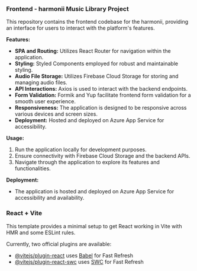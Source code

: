 ### Frontend - harmonii Music Library Project

This repository contains the frontend codebase for the harmonii, providing an interface for users to interact with the platform's features.

**Features:**
- **SPA and Routing:** Utilizes React Router for navigation within the application.
- **Styling:** Styled Components employed for robust and maintainable styling.
- **Audio File Storage:** Utilizes Firebase Cloud Storage for storing and managing audio files.
- **API Interactions:** Axios is used to interact with the backend endpoints.
- **Form Validation:** Formik and Yup facilitate frontend form validation for a smooth user experience.
- **Responsiveness:** The application is designed to be responsive across various devices and screen sizes.
- **Deployment:** Hosted and deployed on Azure App Service for accessibility.

**Usage:**
1. Run the application locally for development purposes.
2. Ensure connectivity with Firebase Cloud Storage and the backend APIs.
3. Navigate through the application to explore its features and functionalities.

**Deployment:**
- The application is hosted and deployed on Azure App Service for accessibility and availability.


### React + Vite

This template provides a minimal setup to get React working in Vite with HMR and some ESLint rules.

Currently, two official plugins are available:

- [@vitejs/plugin-react](https://github.com/vitejs/vite-plugin-react/blob/main/packages/plugin-react/README.md) uses [Babel](https://babeljs.io/) for Fast Refresh
- [@vitejs/plugin-react-swc](https://github.com/vitejs/vite-plugin-react-swc) uses [SWC](https://swc.rs/) for Fast Refresh
